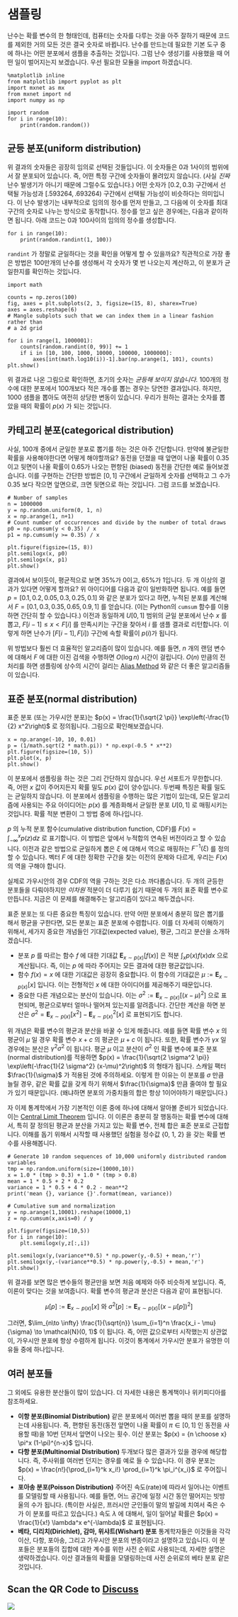 # 샘플링

난수는 확률 변수의 한 형태인데, 컴퓨터는 숫자를 다루는 것을 아주 잘하기 때문에 코드를 제외한 거의 모든 것은 결국 숫자로 바뀝니다. 난수를 만드는데 필요한 기본 도구 중에 하나는 어떤 분포에서 샘플을 추출하는 것입니다. 그럼 난수 생성기를 사용했을 때 어떤 일이 벌어지는지 보겠습니다. 우선 필요한 모듈을 import 하겠습니다.

```{.python .input}
%matplotlib inline
from matplotlib import pyplot as plt
import mxnet as mx
from mxnet import nd
import numpy as np
```

```{.python .input}
import random
for i in range(10):
    print(random.random())
```

## 균등 분포(uniform distribution)

위 결과의 숫자들은 굉장히 임의로 선택된 것들입니다. 이 숫자들은 0과 1사이의 범위에서 잘 분포되어 있습니다. 즉, 어떤 특정 구간에 숫자들이 몰려있지 않습니다. (사실 *진짜* 난수 발생기가 아니기 때문에 그럴수도 있습니다.) 어떤 숫자가 $[0.2,0.3)$ 구간에서 선택될 가능성과 $[.593264, .693264)$ 구간에서 선택될 가능성이 비슷하다는 의미입니다. 이 난수 발생기는 내부적으로 임의의 정수를 먼저 만들고, 그 다음에 이 숫자를 최대 구간의 숫자로 나누는 방식으로 동작합니다. 정수를 얻고 싶은 경우에는, 다음과 같이하면 됩니다. 아래 코드는 0과 100사이의 임의의 정수를 생성합니다.

```{.python .input}
for i in range(10):
    print(random.randint(1, 100))
```

`randint` 가 정말로 균일하다는 것을 확인을 어떻게 할 수 있을까요? 직관적으로 가장 좋은 방법은 100만개의 난수를 생성해서 각 숫자가 몇 번 나오는지 계산하고, 이 분포가 균일한지를 확인하는 것입니다.

```{.python .input}
import math

counts = np.zeros(100)
fig, axes = plt.subplots(2, 3, figsize=(15, 8), sharex=True)
axes = axes.reshape(6)
# Mangle subplots such that we can index them in a linear fashion rather than
# a 2d grid

for i in range(1, 1000001):
    counts[random.randint(0, 99)] += 1
    if i in [10, 100, 1000, 10000, 100000, 1000000]:
        axes[int(math.log10(i))-1].bar(np.arange(1, 101), counts)
plt.show()
```

위 결과로 나온 그림으로 확인하면, 초기의 숫자는 *균등해 보이지 않습니다.* 100개의 정수에 대한 분포에서 100개보다 적은 개수를 뽑는 경우는 당연한 결과입니다. 하지만, 1000 샘플을 뽑아도 여전히 상당한 변동이 있습니다. 우리가 원하는 결과는 숫자를 뽑았을 때의 확률이  $p(x)$ 가 되는 것입니다.

## 카테고리 분포(categorical distribution)

사실, 100개 중에서 균일한 분포로 뽑기를 하는 것은 아주 간단합니다. 만약에 불균일한 확률을 사용해야한다면 어떻게 해야할까요? 동전을 던졌을 때 앞면이 나올 확률이 0.35이고 뒷면이 나올 확률이 0.65가 나오는 편향된 (biased) 동전을 간단한 예로 들어보겠습니다. 이를 구현하는 간단한 방법은  $[0,1]$ 구간에서 균일하게 숫자를 선택하고 그 수가 0.35 보다 작으면 앞면으로, 크면 뒷면으로 하는 것입니다. 그럼 코드를 보겠습니다.

```{.python .input}
# Number of samples
n = 1000000
y = np.random.uniform(0, 1, n)
x = np.arange(1, n+1)
# Count number of occurrences and divide by the number of total draws
p0 = np.cumsum(y < 0.35) / x
p1 = np.cumsum(y >= 0.35) / x

plt.figure(figsize=(15, 8))
plt.semilogx(x, p0)
plt.semilogx(x, p1)
plt.show()
```

결과에서 보이듯이, 평균적으로 보면 35%가 0이고, 65%가 1입니다. 두 개 이상의 결과가 있다면 어떻게 할까요? 위 아이디어를 다음과 같이 일반화하면 됩니다. 예를 들면 $p = [0.1, 0.2, 0.05, 0.3, 0.25, 0.1]$ 와 같은 분포가 있다고 하면, 누적된 분포를 계산해서 $F = [0.1, 0.3, 0.35, 0.65, 0.9, 1]$ 를 얻습니다. (이는 Python의 `cumsum` 함수를 이용하면 간단히 할 수 있습니다.) 이전과 동일하게 $U[0,1]$ 범위의 균일 분포에서 난수 $x$ 를 뽑고,  $F[i-1] \leq x < F[i]$ 를 만족시키는 구간을 찾아서  $i$ 를 샘플 결과로 리턴합니다. 이렇게 하면 난수가 $[F[i-1], F[i])$ 구간에 속할 확률이 $p(i)$가 됩니다.

위 방법보다 훨씬 더 효율적인 알고리즘이 많이 있습니다. 예를 들면,  $n$ 개의 랜덤 변수에 대해서 $F$ 에 대한 이진 검색을 수행하면  $O(\log n)$ 시간이 걸립니다.  $O(n)​$ 만큼의 전처리를 하면 샘플링에 상수의 시간이 걸리는 [Alias Method](https://en.wikipedia.org/wiki/Alias_method) 와 같은 더 좋은 알고리즘들이 있습니다.

## 표준 분포(normal distribution)

표준 분포 (또는 가우시안 분포)는 $p(x) = \frac{1}{\sqrt{2 \pi}} \exp\left(-\frac{1}{2} x^2\right)$ 로 정의됩니다. 그림으로 확인해보겠습니다.

```{.python .input}
x = np.arange(-10, 10, 0.01)
p = (1/math.sqrt(2 * math.pi)) * np.exp(-0.5 * x**2)
plt.figure(figsize=(10, 5))
plt.plot(x, p)
plt.show()
```

이 분포에서 샘플링을 하는 것은 그리 간단하지 않습니다. 우선 서포트가 무한합니다. 즉, 어떤  $x$ 값이 주어지든지 확률 밀도 $p(x)$ 값이 양수입니다. 두번째 특징은 확률 밀도는 균일하지 않습니다. 이 분포에서 샘플링을 수행하는 많은 기법이 있는데, 모든 알고리즘에 사용되는 주요 아이디어는  $p(x)$ 를 계층화해서 균일한 분포 $U[0,1]$ 로 매핑시키는 것입니다. 확률 적분 변환이 그 방법 중에 하나입니다.

$p$ 의 누적 분포 함수(cumulative distribution function, CDF)를 $F(x) = \int_{-\infty}^x p(z) dz$ 로 표기합니다. 이 방법은 앞에서 누적합의 연속된 버전이라고 할 수 있습니다. 이전과 같은 방법으로 균일하게 뽑은 $\xi$ 에 대해서 역으로 매핑하는 $F^{-1}(\xi)$ 를 정의할 수 있습니다. 벡터 $F$ 에 대한 정확한 구간을 찾는 이전의 문제와 다르게, 우리는 $F(x)$ 의 역을 구해야 합니다.

실제로 가우시안의 경우 CDF의 역을 구하는 것은 다소 까다롭습니다. 두 개의 균등한 분포들을 다뤄야하지만 *이차원* 적분이 더 다루기 쉽기 때문에 두 개의 표준 확률 변수로 만듭니다. 지금은 이 문제를 해결해주는 알고리즘이 있다고 해두겠습니다.

표준 분포는 또 다른 중요한 특징이 있습니다. 만약 어떤 분포에서 충분히 많은 뽑기를 해서 평균을 구한다면, 모든 분포는 표준 분포에 수렴합니다. 이를 더 자세히 이해하기 위해서, 세가지 중요한 개념들인 기대값(expected value), 평균, 그리고 분산을 소개하겠습니다. 

* 분포 $p$ 를 따르는 함수 $f$ 에 대한 기대값 $\mathbf{E}_{x \sim p(x)}[f(x)]$  은 적분 $\int_x p(x) f(x) dx$ 으로 계산됩니다. 즉, 이는 $p$ 에 따라 주어지는 모든 결과에 대한 평균값입니다.
* 함수 $f(x) = x$ 에 대한 기대값은 굉장히 중요합니다. 이 함수의 기대값은 $\mu := \mathbf{E}_{x \sim p(x)}[x]$ 입니다. 이는 전형적인 $x$ 에 대한 아이디어를 제공해주기 때문입니다. 
* 중요한 다른 개념으로는 분산이 있습니다. 이는 $\sigma^2 := \mathbf{E}_{x \sim p(x)}[(x-\mu)^2]$  으로 표현되며, 평균으로부터 얼마나 떨어져 있는지를 알려줍니다. 간단한 계산을 하면 분산은 $\sigma^2 = \mathbf{E}_{x \sim p(x)}[x^2] - \mathbf{E}^2_{x \sim p(x)}[x]$ 로 표현되기도 합니다.

위 개념은 확률 변수의 평균과 분산을 바꿀 수 있게 해줍니다. 예를 들면 확률 변수 $x$ 의 평균이 $\mu$ 일 경우 확률 변수 $x + c$ 의 평균은  $\mu + c$ 이 됩니다. 또한, 확률 변수가 $\gamma x$ 일 경우에는 분산은 $\gamma^2 \sigma^2$ 이 됩니다. 평균 $\mu$ 이고 분산이  $\sigma^2$ 인 확률 변수에 표준 분포(normal distribution)를 적용하면 $p(x) = \frac{1}{\sqrt{2 \sigma^2 \pi}} \exp\left(-\frac{1}{2 \sigma^2} (x-\mu)^2\right)$ 의 형태가 됩니다. 스캐일 팩터 $\frac{1}{\sigma}$ 가 적용된 것에 주의하세요. 이렇게 한 이유는 이 분포를 $\sigma$ 만큼 늘릴 경우, 같은 확률 값을 갖게 하기 위해서  $\frac{1}{\sigma}$ 만큼 줄여야 할 필요가 있기 때문입니다. (왜냐하면 분포의 가중치들의 합은 항상 1이어야하기 때문입니다.)

자 이제 통계학에서 가장 기본적인 이론 중에 하나에 대해서 알아볼 준비가 되었습니다. 이는 [Central Limit Theorem](https://en.wikipedia.org/wiki/Central_limit_theorem) 입니다. 이 이론은 충분히 잘 행동하는 확률 변수에 대해서, 특히 잘 정의된 평균과 분산을 가지고 있는 확률 변수, 전체 합은 표준 분포로 근접합니다. 이해를 돕기 위해서 시작할 때 사용했던 실험을 정수값 \{0, 1, 2\} 을 갖는 확률 변수를 사용해봅니다.

```{.python .input}
# Generate 10 random sequences of 10,000 uniformly distributed random variables
tmp = np.random.uniform(size=(10000,10))
x = 1.0 * (tmp > 0.3) + 1.0 * (tmp > 0.8)
mean = 1 * 0.5 + 2 * 0.2
variance = 1 * 0.5 + 4 * 0.2 - mean**2
print('mean {}, variance {}'.format(mean, variance))

# Cumulative sum and normalization
y = np.arange(1,10001).reshape(10000,1)
z = np.cumsum(x,axis=0) / y

plt.figure(figsize=(10,5))
for i in range(10):
    plt.semilogx(y,z[:,i])

plt.semilogx(y,(variance**0.5) * np.power(y,-0.5) + mean,'r')
plt.semilogx(y,-(variance**0.5) * np.power(y,-0.5) + mean,'r')
plt.show()
```

위 결과를 보면 많은 변수들의 평균만을 보면 처음 예제와 아주 비슷하게 보입니다. 즉, 이론이 맞다는 것을 보여줍니다. 확률 변수의 평균과 분산은 다음과 같이 표현됩니다.

$$\mu[p] := \mathbf{E}_{x \sim p(x)}[x] \text{ 와 } \sigma^2[p] := \mathbf{E}_{x \sim p(x)}[(x - \mu[p])^2]$$

그러면, $\lim_{n\to \infty} \frac{1}{\sqrt{n}} \sum_{i=1}^n \frac{x_i - \mu}{\sigma} \to \mathcal{N}(0, 1)$ 이 됩니다. 즉, 어떤 값으로부터 시작했는지 상관없이, 가우시안 분포에 항상 수렴하게 됩니다. 이것이 통계에서 가우시안 분포가 유명한 이유들 중에 하나입니다.

## 여러 분포들

그 외에도 유용한 분산들이 많이 있습니다. 더 자세한 내용은 통계책이나 위키피디아를 참조하세요.

* **이항 분포(Binomial Distribution)** 같은 분포에서 여러번 뽑을 때의 분포를 설명하는데 사용됩니다. 즉, 편향된 동전(동전 앞면이 나올 확률이 $\pi \in [0, 1]$ 인 동전을 사용할 때)을 10번 던져서 앞면이 나오는 횟수. 이산 분포는  $p(x) = {n \choose x} \pi^x (1-\pi)^{n-x}$ 입니다.
* **다항 분포(Multinomial Distribution)** 두개보다 많은 결과가 있을 경우에 해당합니다. 즉, 주사위를 여러번 던지는 경우를 예로 들 수 있습니다. 이 경우 분포는 $p(x) = \frac{n!}{\prod_{i=1}^k x_i!} \prod_{i=1}^k \pi_i^{x_i}​$ 로 주어집니다.
* **포아송 분포(Poisson Distribution)** 주어진 속도(rate)에 따라서 일어나는 이벤트를 모델링할 때 사용됩니다. 예를 들면, 어느 공간에 일정 시간 동안 떨어지는 빗방울의 수가 됩니다. (특이한 사실은, 프러시안 군인들이 말의 발길에 치여서 죽은 수가 이 분포를 따르고 있습니다.) 속도 $\lambda$ 에 대해서, 일이 일어날 확률은 $p(x) = \frac{1}{x!} \lambda^x e^{-\lambda}$ 로 표현됩니다.
* **베타, 디리치(Dirichlet), 감마, 위샤트(Wishart) 분포** 통계학자들은 이것들을 각각 이산, 다항, 포아송, 그리고 가우시안 분포의 변종이라고 설명하고 있습니다. 이 분포들은 분포들의 집합에 대한 계수를 위한 사전 순위로 사용되는데, 자세한 설명은 생략하겠습니다. 이산 결과들의 확률을 모델링하는데 사전 순위로의 베타 분포 같은 것입니다.


## Scan the QR Code to [Discuss](https://discuss.mxnet.io/t/2321)

![](../img/qr_sampling.svg)

